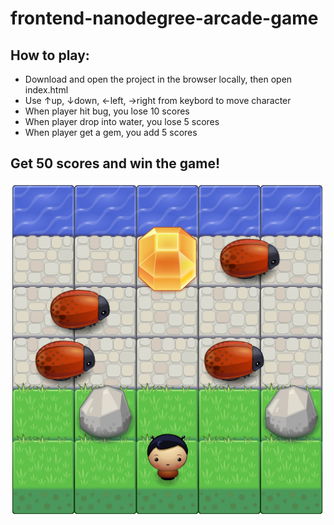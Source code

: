 # frontend-nanodegree-arcade-game

## How to play:
* Download and open the project in the browser locally, then open index.html
* Use ↑up, ↓down, ←left, →right from keybord to move character 
* When player hit bug, you lose 10 scores
* When player drop into water, you lose 5 scores
* When player get a gem, you add 5 scores

## Get 50 scores and win the game!

![](images/readmePic.png)
